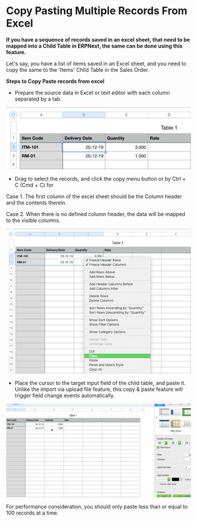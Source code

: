 
# Copy Pasting Multiple Records From Excel


**If you have a sequence of records saved in an excel sheet, that need to be mapped into a Child Table in ERPNext, the same can be done using this feature.**


Let's say, you have a list of items saved in an Excel sheet, and you need to copy the same to the 'Items' Child Table in the Sales Order.


**Steps to Copy Paste records from excel**


* Prepare the source data in Excel or text editor with each column separated by a tab.


![Copy Pasting](/files/using-copy-paste-1.png)
* Drag to select the records, and click the copy menu button or by Ctrl + C (Cmd + C) for


Case 1. The first column of the excel sheet should be the Column header and the contents therein.


Case 2. When there is no defined column header, the data will be mapped to the visible columns.


![Copy Pasting](/files/using-copy-paste-4.png)
* Place the cursor to the target input field of the child table, and paste it. Unlike the import via upload file feature, this copy & paste feature will trigger field change events automatically.


![Copy Pasting](/files/using-copy-paste-3.gif)


For performance consideration, you should only paste less than or equal to 100 records at a time.


